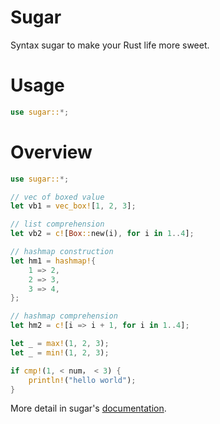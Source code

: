# Sugar

Syntax sugar to make your Rust life more sweet.

# Usage
```rust
use sugar::*;
```
# Overview

```rust
use sugar::*;

// vec of boxed value
let vb1 = vec_box![1, 2, 3];

// list comprehension
let vb2 = c![Box::new(i), for i in 1..4];

// hashmap construction
let hm1 = hashmap!{
    1 => 2,
    2 => 3,
    3 => 4,
};

// hashmap comprehension
let hm2 = c![i => i + 1, for i in 1..4];

let _ = max!(1, 2, 3);
let _ = min!(1, 2, 3);

if cmp!(1, < num， < 3) {
    println!("hello world");
}

```

More detail in sugar's [documentation](https://docs.rs/sugar).
